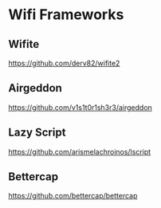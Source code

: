 # Wifi Frameworks

## Wifite

https://github.com/derv82/wifite2

## Airgeddon

https://github.com/v1s1t0r1sh3r3/airgeddon

## Lazy Script

https://github.com/arismelachroinos/lscript

## Bettercap

https://github.com/bettercap/bettercap